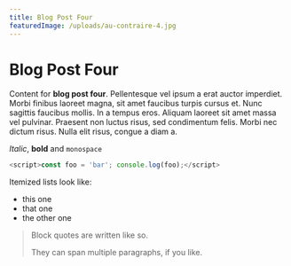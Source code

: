 ```yaml
---
title: Blog Post Four
featuredImage: /uploads/au-contraire-4.jpg
---
```


# Blog Post Four

Content for **blog post four**. Pellentesque vel ipsum a erat auctor imperdiet. Morbi finibus laoreet magna, sit amet faucibus turpis cursus et. Nunc sagittis faucibus mollis. In a tempus eros. Aliquam laoreet sit amet massa vel pulvinar. Praesent non luctus risus, sed condimentum felis. Morbi nec dictum risus. Nulla elit risus, congue a diam a.

_Italic_, **bold** and `monospace`

```js
<script>const foo = 'bar'; console.log(foo);</script>
```

Itemized lists look like:

- this one
- that one
- the other one

> Block quotes are
> written like so.
>
> They can span multiple paragraphs,
> if you like.
